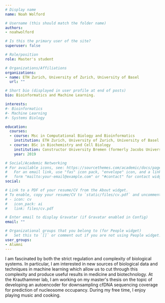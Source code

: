 ```yaml
---
# Display name
name: Noah Wolford

# Username (this should match the folder name)
authors:
- noahwolford

# Is this the primary user of the site?
superuser: false

# Role/position
role: Master's student

# Organizations/Affiliations
organizations:
- name: ETH Zurich, University of Zurich, University of Basel
  url: ""

# Short bio (displayed in user profile at end of posts)
bio: Bioinformatics and Machine Learning.

interests:
#- Bioinformatics
#- Machine Learning
#- Systems Biology

education:
  courses:
  - course: Msc in Computational Biology and Bioinformatics
    institution: ETH Zurich, University of Zurich, University of Basel
  - course: BSc in Biochemistry and Cell Biology
    institution: Constructor University Bremen (formerly Jacobs University)
    year: 2019

# Social/Academic Networking
# For available icons, see: https://sourcethemes.com/academic/docs/page-builder/#icons
#   For an email link, use "fas" icon pack, "envelope" icon, and a link in the
#   form "mailto:your-email@example.com" or "#contact" for contact widget.
social:

# Link to a PDF of your resume/CV from the About widget.
# To enable, copy your resume/CV to `static/files/cv.pdf` and uncomment the lines below.
# - icon: cv
#   icon_pack: ai
#   link: files/cv.pdf

# Enter email to display Gravatar (if Gravatar enabled in Config)
email: ""

# Organizational groups that you belong to (for People widget)
#   Set this to `[]` or comment out if you are not using People widget.
user_groups:
- Alumni
---
```


I am fascinated by both the strict regulation and complexity of biological systems.
In particular, I am interested in new sources of biological data and techniques in machine learning which allow us to cut through this complexity and produce useful results in medicine and biotechnology.
At the Krauthammer lab, I am working on my master's thesis on the topic of developing an autoencoder for downsampling cfDNA sequencing coverage for prediction of nucleosome occupancy.
During my free time, I enjoy playing music and cooking.
